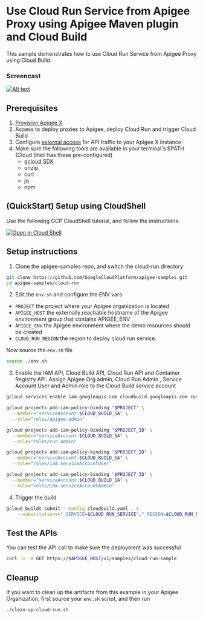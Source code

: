 # Use Cloud Run Service from Apigee Proxy using Apigee Maven plugin and Cloud Build

This sample demonstrates how to use Cloud Run Service from Apigee Proxy using Cloud Build.

### Screencast

[![Alt text](https://img.youtube.com/vi/oyFyPs0tg8Y/0.jpg)](https://www.youtube.com/watch?v=oyFyPs0tg8Y)

## Prerequisites
1. [Provision Apigee X](https://cloud.google.com/apigee/docs/api-platform/get-started/provisioning-intro)
2. Access to deploy proxies to Apigee, deploy Cloud Run and trigger Cloud Build
3. Configure [external access](https://cloud.google.com/apigee/docs/api-platform/get-started/configure-routing#external-access) for API traffic to your Apigee X instance
4. Make sure the following tools are available in your terminal's $PATH (Cloud Shell has these pre-configured)
    * [gcloud SDK](https://cloud.google.com/sdk/docs/install)
    * unzip
    * curl
    * jq
    * npm

## (QuickStart) Setup using CloudShell

Use the following GCP CloudShell tutorial, and follow the instructions.

[![Open in Cloud Shell](https://gstatic.com/cloudssh/images/open-btn.png)](https://ssh.cloud.google.com/cloudshell/open?cloudshell_git_repo=https://github.com/GoogleCloudPlatform/apigee-samples&cloudshell_git_branch=main&cloudshell_workspace=.&cloudshell_tutorial=cloud-run/docs/cloudshell-tutorial-maven.md)

## Setup instructions

1. Clone the apigee-samples repo, and switch the cloud-run directory

```bash
git clone https://github.com/GoogleCloudPlatform/apigee-samples.git
cd apigee-samples/cloud-run
```

2. Edit the `env.sh` and configure the ENV vars

* `PROJECT` the project where your Apigee organization is located
* `APIGEE_HOST` the externally reachable hostname of the Apigee environment group that contains APIGEE_ENV
* `APIGEE_ENV` the Apigee environment where the demo resources should be created
* `CLOUD_RUN_REGION` the region to deploy cloud run service.

Now source the `env.sh` file

```bash
source ./env.sh
```

3. Enable the IAM API, Cloud Build API, Cloud Run API and Container Registry API. Assign Apigee Org admin, Cloud Run Admin , Service Account User and Admin role to the Cloud Build service account

```bash
gcloud services enable iam.googleapis.com cloudbuild.googleapis.com run.googleapis.com containerregistry.googleapis.com

gcloud projects add-iam-policy-binding "$PROJECT" \
  --member="serviceAccount:$CLOUD_BUILD_SA" \
  --role="roles/apigee.admin"

gcloud projects add-iam-policy-binding "$PROJECT_ID" \
  --member="serviceAccount:$CLOUD_BUILD_SA" \
  --role="roles/run.admin"

gcloud projects add-iam-policy-binding "$PROJECT_ID" \
  --member="serviceAccount:$CLOUD_BUILD_SA" \
  --role="roles/iam.serviceAccountUser"

gcloud projects add-iam-policy-binding "$PROJECT_ID" \
  --member="serviceAccount:$CLOUD_BUILD_SA" \
  --role="roles/iam.serviceAccountAdmin"
```

4. Trigger the build

```bash
gcloud builds submit --config cloudbuild.yaml . \
    --substitutions="_SERVICE=$CLOUD_RUN_SERVICE","_REGION=$CLOUD_RUN_REGION","_APIGEE_TEST_ENV=$APIGEE_ENV"
```

## Test the APIs

You can test the API call to make sure the deployment was successful

```bash
curl -v -X GET https://$APIGEE_HOST/v1/samples/cloud-run-sample
```

## Cleanup

If you want to clean up the artifacts from this example in your Apigee Organization, first source your `env.sh` script, and then run

```bash
./clean-up-cloud-run.sh
```

